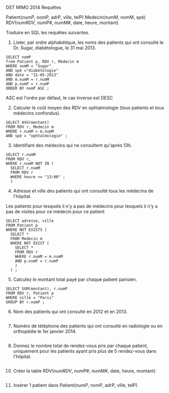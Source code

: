 DST MIMO 2014
Requêtes

Patient(*numP*, nomP, adrP, ville, telP)
Medecin(*numM*, nomM, spé)
RDV(*numRDV*, numP#, numM#, date, heure, montant)

Traduire en SQL les requêtes suivantes.

1. Lister, par ordre alphabétique, les noms des patients qui ont consulté le Dr. Sugar, diabétologue, le 31 mai 2013.
```
SELECT nomP
from Patient p, RDV r, Medecin m
WHERE nomM = "Sugar"
AND spé ="diabétologie"
AND date = "31-05-2013"
AND m.numM = r.numM
AND p.numP = r.numP
ORDER BY nomP ASC ;
```
ASC est l'ordre par défaut, le cas inverse est DESC

2. Calculer le coût moyen des RDV en ophtalmologie (tous patients et tous médecins confondus).
```
SELECT AVG(montant)
FROM RDV r, Medecin m
WHERE r.numM = m.numM
AND spé = "ophtalmologie" ;
```
3. Identifiant des médecins qui ne consultent qu'après 13h.
```
SELECT r.numM
FROM RDV r,
WHERE r.numM NOT IN (
  SELECT r.numM
  FROM RDV r
  WHERE heure <= "13:00" ;
  )
```
4. Adresse et ville des patients qui ont consulté tous les médecins de l'hôpital.

Les patients pour lesquels il n'y a pas de médecins pour lesquels il n'y a pas de visites pour ce médecin pour ce patient
```
SELECT adresse, ville
FROM Patient p
WHERE NOT EXISTS (
  SELECT *
  FROM Medecin m
  WHERE NOT EXIST (
    SELECT *
    FROM RDV r
    WHERE r.numM = m.numM
    AND p.numP = r.numP
    )
  ) ;
```

5. Calculez le montant total payé par chaque patient parisien.
```
SELECT SUM(montant), r.numP
FROM RDV r, Patient p
WHERE ville = "Paris"
GROUP BY r.numP ;
```
6. Nom des patients qui ont consulté en 2012 et en 2013.
```
```
7. Numéro de téléphone des patients qui ont consulté en radiologie ou en orthopédie le 1er janvier 2014.
```
```
8. Donnez le nombre total de rendez-vous pris par chaque patient, uniquement pour les patients ayant pris plus de 5 rendez-vous dans l'hôpital.
```

```
10. Créer la table RDV(*numRDV*, numP#, numM#, date, heure, montant)
```
```
11. Insérer 1 patient dans Patient(*numP*, nomP, adrP, ville, telP)
```
```
